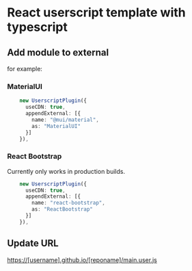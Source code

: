 # React userscript template with typescript

## Add module to external

for example:

### MaterialUI

```typescript:webpack.config.ts
    new UserscriptPlugin({
      useCDN: true,
      appendExternal: [{
        name: "@mui/material",
        as: "MaterialUI"
      }]
    }),
```

### React Bootstrap

Currently only works in production builds.

```typescript:webpack.config.ts
    new UserscriptPlugin({
      useCDN: true,
      appendExternal: [{
        name: "react-bootstrap",
        as: "ReactBootstrap"
      }]
    }),
```

## Update URL

<https://[username].github.io/[reponame]/main.user.js>
